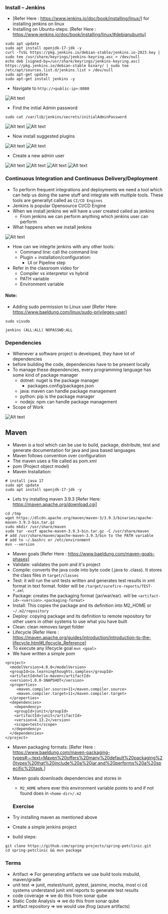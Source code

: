 ### Install – Jenkins

* [Refer Here : https://www.jenkins.io/doc/book/installing/linux/] for installing jenkins on linux
* Installing on Ubuntu-steps: 
    [Refer Here : https://www.jenkins.io/doc/book/installing/linux/#debianubuntu]
```
sudo apt update 
sudo apt install openjdk-17-jdk -y
curl -fsSL https://pkg.jenkins.io/debian-stable/jenkins.io-2023.key | sudo tee /usr/share/keyrings/jenkins-keyring.asc > /dev/null
echo deb [signed-by=/usr/share/keyrings/jenkins-keyring.asc] https://pkg.jenkins.io/debian-stable binary/ | sudo tee /etc/apt/sources.list.d/jenkins.list > /dev/null
sudo apt-get update
sudo apt-get install jenkins -y
```
* Navigate to `http://<public-ip>:8080`

![Alt text](shots/1.PNG)

* Find the initial Admin password
```
sudo cat /var/lib/jenkins/secrets/initialAdminPassword
```
![Alt text](shots/2.PNG)
![Alt text](shots/3.PNG)

* Now install suggested plugins

![Alt text](shots/4.PNG)
![Alt text](shots/5.PNG)

* Create a new admin user

![Alt text](shots/6.PNG)
![Alt text](shots/7.PNG)
![Alt text](shots/8.PNG)
![Alt text](shots/9.PNG)

### Continuous Integration and Continuous Delivery/Deployment

* To perform frequent integrations and deployments we need a tool which can help us doing the same stuff and integrate with multiple tools. These tools are generallyt called as `CI/CD Engines`
* Jenkins is popular Opensource CI/CD Engine
* When we install jenkins we will have a user created called as jenkins
    * From jenkins we can perform anything which jenkins user can perform
* What happens when we install jenkins

![Alt text](shots/10.PNG)

* How can we integrte jenkins with any other tools:
    * Command line: call the command line
    * Plugin + installation/configuration:
      * UI or Pipeline step
* Refer in the classroom video for
    * Compiler vs interpretor vs hybrid
    * PATH variable
    * Environment variable

#### Note:
  * Adding sudo permission to Linux user [Refer Here: https://www.baeldung.com/linux/sudo-privileges-user]
```
sudo visudo

jenkins (ALL:ALL) NOPASSWD:ALL
```
### Dependencies

* Whenever a software project is developed, they have lot of dependencies
* before building the code, dependencies have to be present locally
* To manage these dependencies, every programming language has some kind of package manager
  * dotnet: nuget is the package manager
    * packages.config/packages.json
  * java: maven can handle package management
  * python: pip is the package manager
  * nodejs: npm can handle package management
* Scope of Work

![Alt text](shots/11.PNG)

## Maven

* Maven is a tool which can be use to build, package, distribute, test and generate documentation for java and java based languages
* Maven follows convention over configuration
* The maven uses a file called as pom.xml
* pom (Project object model)
* Maven Installation:
```
# install java 17
sudo apt update
sudo apt install openjdk-17-jdk -y
```
* Lets try installing maven 3.9.3 [Refer Here: https://maven.apache.org/download.cgi]
```
cd /tmp
wget https://dlcdn.apache.org/maven/maven-3/3.9.3/binaries/apache-maven-3.9.3-bin.tar.gz
sudo mkdir /usr/share/maven
sudo tar -xvzf apache-maven-3.9.3-bin.tar.gz -C /usr/share/maven
# add /usr/share/maven/apache-maven-3.9.3/bin to the PATH variable
# add to ~/.bashrc or /etc/environment
mvn --version
```



* Maven goals [Refer Here : https://www.baeldung.com/maven-goals-phases]
* Validate: validates the pom and it's project
* Compile: converts the java code into byte code (.java to .class). It stores the class files in `target/classes`
* Test: it will run the unit tests written and generates test results in xml format in text format. folder will be `/target/surefire-reports/TEST-*.xml`
* Package: creates the packaging format (jar/war/ear). will be `<artifact-id>-<version>.<packaging-format>`
* Install: This copies the package and its definition into M2_HOME or `~/.m2/repository`
* Deploy: copying package and its definition to remote repository for other users in other systems to use what you have built
* Clean: clean removes target folder
* Lifecycle [Refer Here : https://maven.apache.org/guides/introduction/introduction-to-the-lifecycle.html#Lifecycle_Reference]
* To execute any lifecycle goal `mvn <goal>`
* We have written a simple pom
```
<project>
  <modelVersion>4.0.0</modelVersion>
  <groupId>io.learningthoughts.samples</groupId>
  <artifactId>hello-maven</artifactId>
  <version>1.0.0-SNAPSHOT</version>
  <properties>
     <maven.compiler.source>11</maven.compiler.source>
     <maven.compiler.target>11</maven.compiler.target>
  </properties>
  <dependencies>
    <dependency>
    <groupId>junit</groupId>
    <artifactId>junit</artifactId>
    <version>4.13.2</version>
    <scope>test</scope>
   </dependency>
  </dependencies>
</project>
```
* Maven packaging formats: [Refer Here : https://www.baeldung.com/maven-packaging-types#:~:text=Maven%20offers%20many%20default%20packaging%20types%20that%20include%20a%20jar,and%20performs%20a%20specific%20task.]
* Maven goals downloads dependencies and stores in
  * `M2_HOME` where ever this environment variable points to and if not found does in `<home-dir>/.m2`

  ### Exercise

* Try installing maven as mentioned above
* Create a simple jenkins project
* build steps:
```
git clone https://github.com/spring-projects/spring-petclinic.git
cd spring-petclinic && mvn package
```
### Terms

* Artifact => For generating artifacts we use build tools msbuild, maven/gradle
* unit test => junit, mstest/nunit, pytest, jasmine, mocha, most ci cd systems understand junit xml reports to generate test results
* code coverage => we do this from sonar qube
* Static Code Analysis => we do this from sonar qube
* artifact repository => we would use jfrog (azure artifacts)